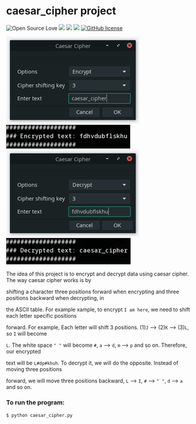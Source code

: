 # caesar_cipher project

![Open Source Love](https://badges.frapsoft.com/os/v3/open-source.svg?v=103) <img src="https://cdn.rawgit.com/sindresorhus/awesome/d7305f38d29fed78fa85652e3a63e154dd8e8829/media/badge.svg"> <img src="https://img.shields.io/github/stars/naa-7/caesar_cipher?style=social"> <img src="https://img.shields.io/github/repo-size/naa-7/caesar_cipher"> [![GitHub license](https://img.shields.io/github/license/Naereen/StrapDown.js.svg)](https://github.com/naa-7/caesar_cipher/LICENSE)

![img_1](https://github.com/naa-7/caesar_cipher/blob/main/img_1.png) 
![img_2](https://github.com/naa-7/caesar_cipher/blob/main/img_2.png) 
![img_3](https://github.com/naa-7/caesar_cipher/blob/main/img_3.png) 
![img_4](https://github.com/naa-7/caesar_cipher/blob/main/img_4.png)    


The idea of this project is to encrypt and decrypt data using caesar cipher. The way caesar cipher works is by 

shifting a character three positions forward when encrypting and three positions backward when decrypting, in

the ASCII table. For example xample, to encrypt `I am here`, we need to shift each letter specific positions

forward. For example, Each letter will shift 3 positions. (1)`J` --> (2)`K` --> (3)`L`, so `I` will become

`L`. The white space `" "` will become `#`, `a` --> `d`, `m` --> `p` and so on. Therefore, our encrypted 

text will be `L#dp#khuh`. To decrypt it, we will do the opposite. Instead of moving three positions 

forward, we will move three positions backward, `L` --> `I`, `#` --> `" "`, `d` --> `a` and so on.


### To run the program:

    $ python caesar_cipher.py
